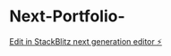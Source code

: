 # Next-Portfolio-

[Edit in StackBlitz next generation editor ⚡️](https://stackblitz.com/~/github.com/coolCoderD/Next-Portfolio-)